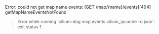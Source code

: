 Error: could not get map name events: [GET /map/{name}/events][404] getMapNameEventsNotFound
> Error while running 'cilium-dbg map events cilium_ipcache -o json':  exit status 1

